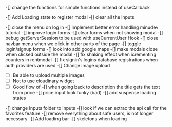 -[] change the functions for simple functions instead of useCallback

-[] Add Loading state to register modal
-[] clear all the inputs

-[] close the menu on log in
-[] implement better error handling minudev tutorial
-[] improve login forms
-[] clear forms when not showing modal
-[] bebug getServerSession to be used with useCurrentUser Hook
-[] close navbar menu when we click in other parts of the page
-[] toggle login/signup forms
-[] look into add google maps
-[] make modals close when clicked outside the modal
-[] fix shaking effect when icrementing counters in rentmodal
-[] fix signin's logins database registrations when auth providers are used
-[] Change image upload

- [ ] Be able to upload multiple images
- [ ] Not to use cloudinary widget
- [ ] Good flow of
      -[] when going back to description the title gets the text from price
      -[] price input look funky (bad)
      -[] add suspense loading states

-[] change Inputs folder to inputs
-[] look if we can extrac the api call for the favorites feature
-[] remove everything about safe users, is not longer necessary
-[] Add loading bar
-[] skeletons when loading
